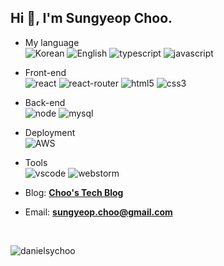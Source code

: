 <h2 align="left">Hi 👋, I'm Sungyeop Choo.</h1>

- My language <br>
![Korean](https://img.shields.io/badge/Korean-red)
![English](https://img.shields.io/badge/English-blue)
![typescript](https://img.shields.io/badge/TypeScript-black?logo=typescript)
![javascript](https://img.shields.io/badge/JavaScript-black?logo=javascript)

- Front-end <br>
![react](https://img.shields.io/badge/React-black?logo=react)
![react-router](https://img.shields.io/badge/React_router-black?logo=react-router)
![html5](https://img.shields.io/badge/HTML5-black?logo=html5)
![css3](https://img.shields.io/badge/CSS3-black?logo=css3)

- Back-end <br>
![node](https://img.shields.io/badge/Node.js-black?logo=node.js)
![mysql](https://img.shields.io/badge/MySQL-black?logo=mysql)

- Deployment <br>
![AWS](https://img.shields.io/badge/AWS-black?logo=Amazon-AWS)

- Tools <br>
![vscode](https://img.shields.io/badge/VScode-black?logo=visual-studio-code)
![webstorm](https://img.shields.io/badge/WebStorm-black?logo=webstorm)

- Blog: **[Choo's Tech Blog](https://chooworld.com/)**

- Email: **[sungyeop.choo@gmail.com](mailto:sungyeop.choo@gmail.com)**

<br>

<p><img align="left" src="https://github-readme-streak-stats.herokuapp.com/?user=danielsychoo&" alt="danielsychoo" /></p>
